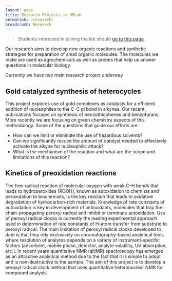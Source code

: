 ```yaml
---
layout: page
title: Research Projects in HMLab
permalink: /research/
breadcrumb: Research
---
```


> Students interested in joining the lab should [go to this page][opportunities].

Our research aims to develop new organic reactions and synthetic strategies for preparation of small organic molecules. The molecules we make are used as agrochemicals as well as probes that help us answer questions in molecular biology.

Currently we have two main research project underway

## Gold catalyzed synthesis of heterocycles

This project explores use of gold complexes as catalysts for a efficient addition of nucleophiles to the C–C pi bond in alkynes. Our recent publications focused on synthesis of benzothiophenes and benzofurans. More recently we are focusing on green chemistry aspects of this methodology. Some of the questions that guide our efforts are:

- How can we limit or eliminate the use of hazardous solvents?
- Can we significantly recuce the amount of catalyst needed to effectively activate the alkyne for nucleophilic attack?
- What is the mechanism of the reaction and what are the scope and limitations of this reaction?

## Kinetics of preoxidation reactions

The free radical reaction of molecular oxygen with weak C–H bonds that leads to hydroperoxides (ROOH), known as autoxidation to chemists and peroxidation to biochemists, is the key reaction that leads to oxidative degradation of hydrocarbon-rich materials. Knowledge of rate constants of autoxidation is key in development of antioxidants, molecules that trap the chain-propagating peroxyl radical and inhibit or terminate autoxidation. Use of peroxyl radical clocks is currently the leading experimental approach used in determination of rate constants of H-atom transfer from substrate to peroxyl radical. The main limitation of peroxyl radical clocks developed to date is that they rely exclusively on chromatography-based analytical tools where resolution of analytes depends on a variety of instrument-specific factors (adsorbent, mobile phase, detector, analyte volatility, UV absorption, etc.). In recent years quantitative NMR (qNMR) spectroscopy has emerged as an attractive analytical method due to the fact that it is simple to adopt and is non-destructive to the sample. The aim of this project is to develop a peroxyl radical clock method that uses quantitative heteronuclear NMR for compound analysis.

[opportunities]: /research/opportunities/
